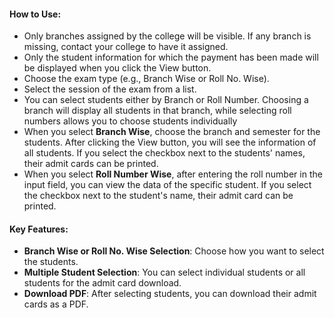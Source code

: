 
#### **How to Use:**
* Only branches assigned by the college will be visible. If any branch is missing, contact your college to have it assigned.
* Only the student information for which the payment has been made will be displayed when you click the View button.
* Choose the exam type (e.g., Branch Wise or Roll No. Wise).
* Select the session of the exam from a list.
* You can select students either by Branch or Roll Number. Choosing a branch will display all students in that branch, while selecting roll numbers allows you to choose students individually
* When you select **Branch Wise**, choose the branch and semester for the students. After clicking the View button, you will see the information of all students. If you select the checkbox next to the students' names, their admit cards can be printed.
* When you select **Roll Number Wise**, after entering the roll number in the input field, you can view the data of the specific student. If you select the checkbox next to the student's name, their admit card can be printed.

#### Key Features:
- **Branch Wise or Roll No. Wise Selection**: Choose how you want to select the students.
- **Multiple Student Selection**: You can select individual students or all students for the admit card download.
- **Download PDF**: After selecting students, you can download their admit cards as a PDF.



